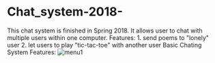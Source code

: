 # Chat_system-2018-
This chat system is finished in Spring 2018. 
It allows user to chat with multiple users within one computer.
Features:
          1. send poems to "lonely" user
          2. let users to play "tic-tac-toe" with another user
Basic Chating System Features:
![menu1](https://user-images.githubusercontent.com/36719612/48178870-f3b1ab80-e356-11e8-8fad-668792bd97df.jpg)
